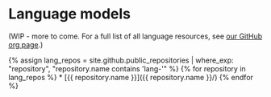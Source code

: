 # Language models

(WIP - more to come.
For a full list of all language resources, see
[our GitHub org page](https://github.com/giellalt).)

<div class="threecolumn repolist" markdown="1">
{% assign lang_repos = site.github.public_repositories | where_exp: "repository", "repository.name contains 'lang-'" %}
{% for repository in lang_repos %}
  * [{{ repository.name }}]({{ repository.name }}/)
{% endfor %}
</div>
